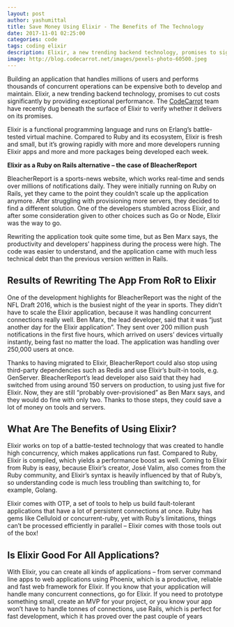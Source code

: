 ```yaml
---
layout: post
author: yashumittal
title: Save Money Using Elixir - The Benefits of The Technology
date: 2017-11-01 02:25:00
categories: code
tags: coding elixir
description: Elixir, a new trending backend technology, promises to significantly cut costs by providing exceptional performance. How does it look in reality?
image: http://blog.codecarrot.net/images/pexels-photo-60500.jpeg
---
```


Building an application that handles millions of users and performs thousands of concurrent operations can be expensive both to develop and maintain. Elixir, a new trending backend technology, promises to cut costs significantly by providing exceptional performance. The [CodeCarrot](https://codecarrot.net/) team have recently dug beneath the surface of Elixir to verify whether it delivers on its promises.

Elixir is a functional programming language and runs on Erlang’s battle-tested virtual machine. Compared to Ruby and its ecosystem, Elixir is fresh and small, but it’s growing rapidly with more and more developers running Elixir apps and more and more packages being developed each week.

**Elixir as a Ruby on Rails alternative – the case of BleacherReport**

BleacherReport is a sports-news website, which works real-time and sends over millions of notifications daily. They were initially running on Ruby on Rails, yet they came to the point they couldn’t scale up the application anymore. After struggling with provisioning more servers, they decided to find a different solution. One of the developers stumbled across Elixir, and after some consideration given to other choices such as Go or Node, Elixir was the way to go.

Rewriting the application took quite some time, but as Ben Marx says, the productivity and developers’ happiness during the process were high. The code was easier to understand, and the application came with much less technical debt than the previous version written in Rails.

## Results of Rewriting The App From RoR to Elixir

One of the development highlights for BleacherReport was the night of the NFL Draft 2016, which is the busiest night of the year in sports. They didn’t have to scale the Elixir application, because it was handling concurrent connections really well. Ben Marx, the lead developer, said that it was “just another day for the Elixir application”.  They sent over 200 million push notifications in the first five hours, which arrived on users’ devices virtually instantly, being fast no matter the load. The application was handling over 250,000 users at once.

Thanks to having migrated to Elixir, BleacherReport could also stop using third-party dependencies such as Redis and use Elixir’s built-in tools, e.g. GenServer. BleacherReport’s lead developer also said that they had switched from using around 150 servers on production, to using just five for Elixir. Now, they are still “probably over-provisioned” as Ben Marx says, and they would do fine with only two. Thanks to those steps, they could save a lot of money on tools and servers.

## What Are The Benefits of Using Elixir?

Elixir works on top of a battle-tested technology that was created to handle high concurrency, which makes applications run fast. Compared to Ruby, Elixir is compiled, which yields a performance boost as well. Coming to Elixir from Ruby is easy, because Elixir’s creator, José Valim, also comes from the Ruby community, and Elixir’s syntax is heavily influenced by that of Ruby’s, so understanding code is much less troubling than switching to, for example, Golang.

Elixir comes with OTP, a set of tools to help us build fault-tolerant applications that have a lot of persistent connections at once. Ruby has gems like Celluloid or concurrent-ruby, yet with Ruby’s limitations, things can’t be processed efficiently in parallel – Elixir comes with those tools out of the box!

## Is Elixir Good For All Applications?

With Elixir, you can create all kinds of applications – from server command line apps to web applications using Phoenix, which is a productive, reliable and fast web framework for Elixir. If you know that your application will handle many concurrent connections, go for Elixir. If you need to prototype something small, create an MVP for your project, or you know your app won’t have to handle tonnes of connections, use Rails, which is perfect for fast development, which it has proved over the past couple of years
